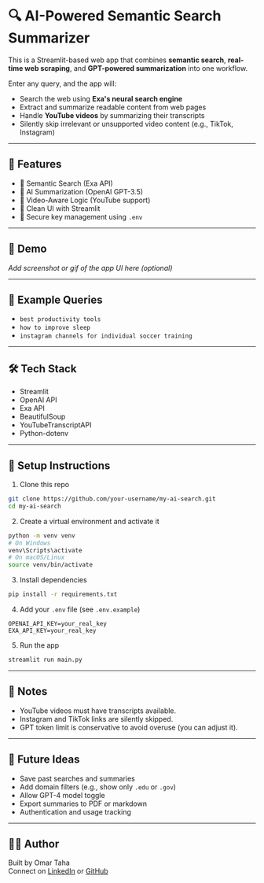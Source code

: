 # 🔍 AI-Powered Semantic Search Summarizer

This is a Streamlit-based web app that combines **semantic search**, **real-time web scraping**, and **GPT-powered summarization** into one workflow. 

Enter any query, and the app will:
- Search the web using **Exa's neural search engine**
- Extract and summarize readable content from web pages
- Handle **YouTube videos** by summarizing their transcripts
- Silently skip irrelevant or unsupported video content (e.g., TikTok, Instagram)

---

## 🚀 Features

- 🔎 Semantic Search (Exa API)
- 🧠 AI Summarization (OpenAI GPT-3.5)
- 🎥 Video-Aware Logic (YouTube support)
- 📄 Clean UI with Streamlit
- 🔐 Secure key management using `.env`

---

## 📸 Demo

_Add screenshot or gif of the app UI here (optional)_

---

## 🧪 Example Queries

- `best productivity tools`
- `how to improve sleep`
- `instagram channels for individual soccer training`

---

## 🛠️ Tech Stack

- Streamlit
- OpenAI API
- Exa API
- BeautifulSoup
- YouTubeTranscriptAPI
- Python-dotenv

---

## 🔧 Setup Instructions

1. Clone this repo
```bash
git clone https://github.com/your-username/my-ai-search.git
cd my-ai-search
```

2. Create a virtual environment and activate it
```bash
python -m venv venv
# On Windows
venv\Scripts\activate
# On macOS/Linux
source venv/bin/activate
```

3. Install dependencies
```bash
pip install -r requirements.txt
```

4. Add your `.env` file (see `.env.example`)
```
OPENAI_API_KEY=your_real_key
EXA_API_KEY=your_real_key
```

5. Run the app
```bash
streamlit run main.py
```

---

## 📌 Notes

- YouTube videos must have transcripts available.
- Instagram and TikTok links are silently skipped.
- GPT token limit is conservative to avoid overuse (you can adjust it).

---

## 🧠 Future Ideas

- Save past searches and summaries
- Add domain filters (e.g., show only `.edu` or `.gov`)
- Allow GPT-4 model toggle
- Export summaries to PDF or markdown
- Authentication and usage tracking

---

## 🧑‍💻 Author

Built by Omar Taha  
Connect on [LinkedIn](https://www.linkedin.com/in/omar-taha-133840269/) or [GitHub](https://github.com/TegeTiger)
